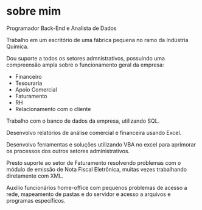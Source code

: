 # sobre mim

Programador Back-End e Analista de Dados

Trabalho em um escritório de uma fábrica pequena no ramo da Indústria Química.

Dou suporte a todos os setores admnistrativos, possuindo uma compreensão ampla sobre o funcionamento geral da empresa:
  - Financeiro
  - Tesouraria
  - Apoio Comercial
  - Faturamento
  - RH
  - Relacionamento com o cliente

Trabalho com o banco de dados da empresa, utilizando SQL.

Desenvolvo relatórios de análise comercial e financeira usando Excel.

Desenvolvo ferramentas e soluções utilizando VBA no excel para aprimorar os processos dos outros setores administrativos.

Presto suporte ao setor de Faturamento resolvendo problemas com o módulo de emissão de Nota Fiscal Eletrônica, muitas vezes trabalhando diretamente com XML.

Auxilio funcionários home-office com pequenos problemas de acesso a rede, mapeamento de pastas e do servidor e acesso a arquivos e programas específicos.
